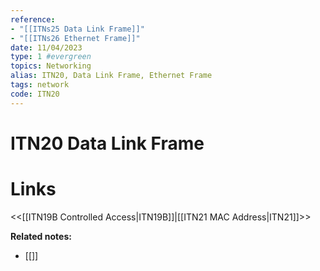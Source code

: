 ```yaml
---
reference:
- "[[ITNs25 Data Link Frame]]"
- "[[ITNs26 Ethernet Frame]]"
date: 11/04/2023
type: 1 #evergreen
topics: Networking
alias: ITN20, Data Link Frame, Ethernet Frame
tags: network
code: ITN20
---
```

# ITN20 Data Link Frame


# Links
<<[[ITN19B Controlled Access|ITN19B]]|[[ITN21 MAC Address|ITN21]]>>

**Related notes:**
- [[]] 